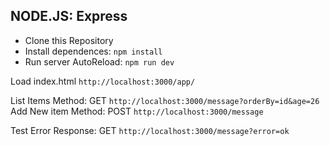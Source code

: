 ## NODE.JS: Express

- Clone this Repository
- Install dependences: `npm install`
- Run server AutoReload: `npm run dev`

Load index.html `http://localhost:3000/app/`

List Items Method: GET `http://localhost:3000/message?orderBy=id&age=26`  
Add New item Method: POST `http://localhost:3000/message`

Test Error Response: GET `http://localhost:3000/message?error=ok`
